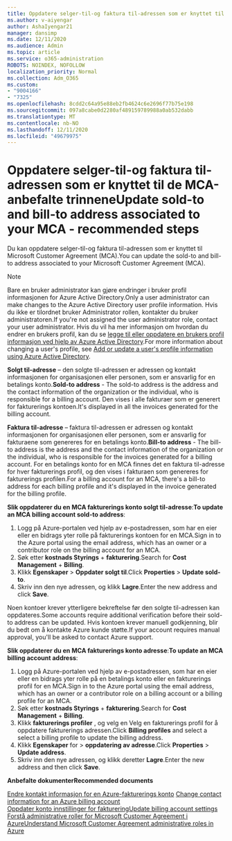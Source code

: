 ```yaml
---
title: Oppdatere selger-til-og faktura til-adressen som er knyttet til de MCA-anbefalte trinnene
ms.author: v-aiyengar
author: AshaIyengar21
manager: dansimp
ms.date: 12/11/2020
ms.audience: Admin
ms.topic: article
ms.service: o365-administration
ROBOTS: NOINDEX, NOFOLLOW
localization_priority: Normal
ms.collection: Adm_O365
ms.custom:
- "9004166"
- "7325"
ms.openlocfilehash: 8cdd2c64a95e88eb2fb4624c6e2696f77b75e198
ms.sourcegitcommit: 097a8cabe0d2280af489159789988a0ab532dabb
ms.translationtype: MT
ms.contentlocale: nb-NO
ms.lasthandoff: 12/11/2020
ms.locfileid: "49679975"
---
```

# <a name="update-sold-to-and-bill-to-address-associated-to-your-mca---recommended-steps"></a><span data-ttu-id="18c33-102">Oppdatere selger-til-og faktura til-adressen som er knyttet til de MCA-anbefalte trinnene</span><span class="sxs-lookup"><span data-stu-id="18c33-102">Update sold-to and bill-to address associated to your MCA - recommended steps</span></span>

<span data-ttu-id="18c33-103">Du kan oppdatere selger-til-og faktura til-adressen som er knyttet til Microsoft Customer Agreement (MCA).</span><span class="sxs-lookup"><span data-stu-id="18c33-103">You can update the sold-to and bill-to address associated to your Microsoft Customer Agreement (MCA).</span></span> 

> [!NOTE]
> <span data-ttu-id="18c33-104">Bare en bruker administrator kan gjøre endringer i bruker profil informasjonen for Azure Active Directory.</span><span class="sxs-lookup"><span data-stu-id="18c33-104">Only a user administrator can make changes to the Azure Active Directory user profile information.</span></span> <span data-ttu-id="18c33-105">Hvis du ikke er tilordnet bruker Administrator rollen, kontakter du bruker administratoren.</span><span class="sxs-lookup"><span data-stu-id="18c33-105">If you're not assigned the user administrator role, contact your user administrator.</span></span> <span data-ttu-id="18c33-106">Hvis du vil ha mer informasjon om hvordan du endrer en brukers profil, kan du se [legge til eller oppdatere en brukers profil informasjon ved hjelp av Azure Active Directory](https://docs.microsoft.com/azure/active-directory/fundamentals/active-directory-users-profile-azure-portal).</span><span class="sxs-lookup"><span data-stu-id="18c33-106">For more information about changing a user's profile, see [Add or update a user's profile information using Azure Active Directory](https://docs.microsoft.com/azure/active-directory/fundamentals/active-directory-users-profile-azure-portal).</span></span>

<span data-ttu-id="18c33-107">**Solgt til-adresse** – den solgte til-adressen er adressen og kontakt informasjonen for organisasjonen eller personen, som er ansvarlig for en betalings konto.</span><span class="sxs-lookup"><span data-stu-id="18c33-107">**Sold-to address** - The sold-to address is the address and the contact information of the organization or the individual, who is responsible for a billing account.</span></span> <span data-ttu-id="18c33-108">Den vises i alle fakturaer som er generert for fakturerings kontoen.</span><span class="sxs-lookup"><span data-stu-id="18c33-108">It's displayed in all the invoices generated for the billing account.</span></span>

<span data-ttu-id="18c33-109">**Faktura til-adresse** – faktura til-adressen er adressen og kontakt informasjonen for organisasjonen eller personen, som er ansvarlig for fakturaene som genereres for en betalings konto.</span><span class="sxs-lookup"><span data-stu-id="18c33-109">**Bill-to address** - The bill-to address is the address and the contact information of the organization or the individual, who is responsible for the invoices generated for a billing account.</span></span> <span data-ttu-id="18c33-110">For en betalings konto for en MCA finnes det en faktura til-adresse for hver fakturerings profil, og den vises i fakturaen som genereres for fakturerings profilen.</span><span class="sxs-lookup"><span data-stu-id="18c33-110">For a billing account for an MCA, there's a bill-to address for each billing profile and it's displayed in the invoice generated for the billing profile.</span></span>

<span data-ttu-id="18c33-111">**Slik oppdaterer du en MCA fakturerings konto solgt til-adresse**:</span><span class="sxs-lookup"><span data-stu-id="18c33-111">**To update an MCA billing account sold-to address**:</span></span>

1. <span data-ttu-id="18c33-112">Logg på Azure-portalen ved hjelp av e-postadressen, som har en eier eller en bidrags yter rolle på fakturerings kontoen for en MCA.</span><span class="sxs-lookup"><span data-stu-id="18c33-112">Sign in to the Azure portal using the email address, which has an owner or a contributor role on the billing account for an MCA.</span></span>
1. <span data-ttu-id="18c33-113">Søk etter **kostnads Styrings**  +  **fakturering**.</span><span class="sxs-lookup"><span data-stu-id="18c33-113">Search for **Cost Management** + **Billing**.</span></span>
1. <span data-ttu-id="18c33-114">Klikk **Egenskaper**  >  **Oppdater solgt til**.</span><span class="sxs-lookup"><span data-stu-id="18c33-114">Click **Properties** > **Update sold-to**.</span></span>
1. <span data-ttu-id="18c33-115">Skriv inn den nye adressen, og klikk **Lagre**.</span><span class="sxs-lookup"><span data-stu-id="18c33-115">Enter the new address and click **Save**.</span></span>

<span data-ttu-id="18c33-116">Noen kontoer krever ytterligere bekreftelse før den solgte til-adressen kan oppdateres.</span><span class="sxs-lookup"><span data-stu-id="18c33-116">Some accounts require additional verification before their sold-to address can be updated.</span></span> <span data-ttu-id="18c33-117">Hvis kontoen krever manuell godkjenning, blir du bedt om å kontakte Azure kunde støtte.</span><span class="sxs-lookup"><span data-stu-id="18c33-117">If your account requires manual approval, you'll be asked to contact Azure support.</span></span>

<span data-ttu-id="18c33-118">**Slik oppdaterer du en MCA fakturerings konto adresse**:</span><span class="sxs-lookup"><span data-stu-id="18c33-118">**To update an MCA billing account address**:</span></span> 

1. <span data-ttu-id="18c33-119">Logg på Azure-portalen ved hjelp av e-postadressen, som har en eier eller en bidrags yter rolle på en betalings konto eller en fakturerings profil for en MCA.</span><span class="sxs-lookup"><span data-stu-id="18c33-119">Sign in to the Azure portal using the email address, which has an owner or a contributor role on a billing account or a billing profile for an MCA.</span></span>
1. <span data-ttu-id="18c33-120">Søk etter **kostnads Styrings**  +  **fakturering**.</span><span class="sxs-lookup"><span data-stu-id="18c33-120">Search for **Cost Management** + **Billing**.</span></span>
1. <span data-ttu-id="18c33-121">Klikk **fakturerings profiler** , og velg en Velg en fakturerings profil for å oppdatere fakturerings adressen.</span><span class="sxs-lookup"><span data-stu-id="18c33-121">Click **Billing profiles** and select a select a billing profile to update the billing address.</span></span>
1. <span data-ttu-id="18c33-122">Klikk **Egenskaper** for  >  **oppdatering av adresse**.</span><span class="sxs-lookup"><span data-stu-id="18c33-122">Click **Properties** > **Update address**.</span></span>
1. <span data-ttu-id="18c33-123">Skriv inn den nye adressen, og klikk deretter **Lagre**.</span><span class="sxs-lookup"><span data-stu-id="18c33-123">Enter the new address and then click **Save**.</span></span>

<span data-ttu-id="18c33-124">**Anbefalte dokumenter**</span><span class="sxs-lookup"><span data-stu-id="18c33-124">**Recommended documents**</span></span>

<span data-ttu-id="18c33-125">[Endre kontakt informasjon for en Azure-fakturerings konto](https://docs.microsoft.com/azure/cost-management-billing/manage/change-azure-account-profile) </span><span class="sxs-lookup"><span data-stu-id="18c33-125">[Change contact information for an Azure billing account](https://docs.microsoft.com/azure/cost-management-billing/manage/change-azure-account-profile) </span></span>  
[<span data-ttu-id="18c33-126">Oppdater konto innstillinger for fakturering</span><span class="sxs-lookup"><span data-stu-id="18c33-126">Update billing account settings</span></span>](https://docs.microsoft.com/microsoft-store/update-microsoft-store-for-business-account-settings)  
[<span data-ttu-id="18c33-127">Forstå administrative roller for Microsoft Customer Agreement i Azure</span><span class="sxs-lookup"><span data-stu-id="18c33-127">Understand Microsoft Customer Agreement administrative roles in Azure</span></span>](https://docs.microsoft.com/azure/cost-management-billing/manage/understand-mca-roles)